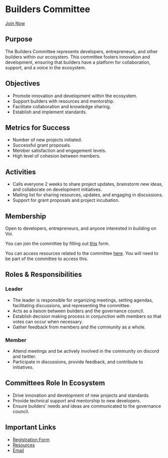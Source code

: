 # Builders Committee

[Join Now](https://forms.gle/wc7pFCUsSBm3yoEB6)

## Purpose

The Builders Committee represents developers, entrepreneurs, and other builders within our ecosystem. This committee fosters innovation and development, ensuring that builders have a platform for collaboration, support, and a voice in the ecosystem.


## Objectives

* Promote innovation and development within the ecosystem.
* Support builders with resources and mentorship.
* Facilitate collaboration and knowledge sharing.
* Establish and implement standards.


## Metrics for Success

* Number of new projects initiated.
* Successful grant proposals.
* Member satisfaction and engagement levels.
* High level of cohesion between members.


## Activities

* Calls everyone 2 weeks to share project updates, brainstorm new ideas, and collaborate on development initiatives.
* Mailing list for sharing resources, updates, and engaging in discussions.
* Support for grant proposals and project incubation.


## Membership

Open to developers, entrepreneurs, and anyone interested in building on Voi.

You can join the committee by filling out [this](https://forms.gle/wc7pFCUsSBm3yoEB6) form.

You can access resources related to the committee [here](https://drive.google.com/drive/folders/1KCNXIi_WdmM6108YzpJvJbL5X0uoZLgf?usp=drive_link). You will need to be part of the committee to access this.


## Roles & Responsibilities


### Leader

* The leader is responsible for organizing meetings, setting agendas, facilitating discussions, and representing the committee.
* Acts as a liaison between builders and the governance council.
* Establish decision making process in conjunction with members so that votes can occur when necessary.
* Gather feedback from members and the community as a whole.


### Member

* Attend meetings and be actively involved in the community on discord and twitter.
* Participate in discussions, provide feedback, and contribute to initiatives.


## Committees Role In Ecosystem

* Drive innovation and development of new projects and standards.
* Provide technical support and mentorship to new developers.
* Ensure builders’ needs and ideas are communicated to the governance council.


## Important Links

* [Registration Form](https://forms.gle/wc7pFCUsSBm3yoEB6)
* [Resources](https://drive.google.com/drive/folders/1KCNXIi_WdmM6108YzpJvJbL5X0uoZLgf?usp=drive_link)
* [Email](mailto:builder-committee@voi.network)